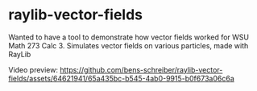 # raylib-vector-fields

Wanted to have a tool to demonstrate how vector fields worked for WSU Math 273 Calc 3.
Simulates vector fields on various particles, made with RayLib

Video preview:
https://github.com/bens-schreiber/raylib-vector-fields/assets/64621941/65a435bc-b545-4ab0-9915-b0f673a06c6a

